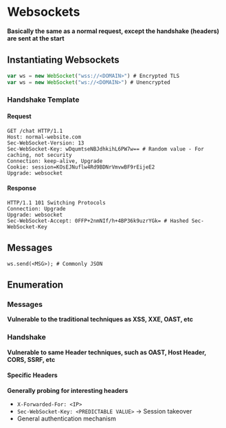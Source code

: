 # Websockets
**Basically the same as a normal request, except the handshake (headers) are sent at the start**
## Instantiating Websockets
```javascript
var ws = new WebSocket("wss://<DOMAIN>") # Encrypted TLS
var ws = new WebSocket("ws://<DOMAIN>") # Unencrypted
```
### Handshake Template
#### Request
```
GET /chat HTTP/1.1
Host: normal-website.com
Sec-WebSocket-Version: 13
Sec-WebSocket-Key: wDqumtseNBJdhkihL6PW7w== # Random value - For caching, not security
Connection: keep-alive, Upgrade
Cookie: session=KOsEJNuflw4Rd9BDNrVmvwBF9rEijeE2
Upgrade: websocket
```
#### Response
```
HTTP/1.1 101 Switching Protocols
Connection: Upgrade
Upgrade: websocket
Sec-WebSocket-Accept: 0FFP+2nmNIf/h+4BP36k9uzrYGk= # Hashed Sec-WebSocket-Key
```

## Messages
```
ws.send(<MSG>); # Commonly JSON
```

## Enumeration
### Messages
**Vulnerable to the traditional techniques as XSS, XXE, OAST, etc**

### Handshake
**Vulnerable to same Header techniques, such as OAST, Host Header, CORS, SSRF, etc**
#### Specific Headers
**Generally probing for interesting headers**
- `X-Forwarded-For: <IP>`
- `Sec-WebSocket-Key: <PREDICTABLE VALUE>` -> Session takeover
- General authentication mechanism